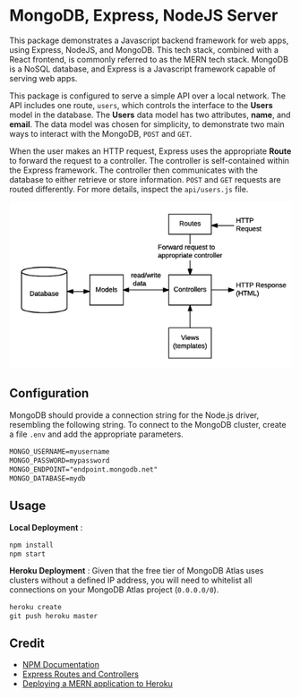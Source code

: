 # MongoDB, Express, NodeJS Server

This package demonstrates a Javascript backend framework for web apps, using Express, NodeJS, and MongoDB. This tech stack, combined with a React frontend, is commonly referred to as the MERN tech stack. MongoDB is a NoSQL database, and Express is a Javascript framework capable of serving web apps.

This package is configured to serve a simple API over a local network. The API includes one route, `users`, which controls the interface to the **Users** model in the database. The **Users** data model has two attributes, **name**, and **email**. The data model was chosen for simplicity, to demonstrate two main ways to interact with the MongoDB, `POST` and `GET`.

When the user makes an HTTP request, Express uses the appropriate **Route** to forward the request to a controller. The controller is self-contained within the Express framework. The controller then communicates with the database to either retrieve or store information. `POST` and `GET` requests are routed differently. For more details, inspect the `api/users.js` file.

![Routes](src/img/routes.png)

## Configuration

MongoDB should provide a connection string for the Node.js driver, resembling the following string. To connect to the MongoDB cluster, create a file `.env` and add the appropriate parameters.

```
MONGO_USERNAME=myusername
MONGO_PASSWORD=mypassword
MONGO_ENDPOINT="endpoint.mongodb.net"
MONGO_DATABASE=mydb
```

## Usage

**Local Deployment** :

```
npm install
npm start
```

**Heroku Deployment** :
Given that the free tier of MongoDB Atlas uses clusters without a defined IP address, you will need to whitelist all connections on your MongoDB Atlas project (`0.0.0.0/0`).

```
heroku create
git push heroku master
```

## Credit
- [NPM Documentation](https://docs.npmjs.com/cli/start.html)
- [Express Routes and Controllers](https://developer.mozilla.org/en-US/docs/Learn/Server-side/Express_Nodejs/routes)
- [Deploying a MERN application to Heroku](https://www.freecodecamp.org/news/deploying-a-mern-application-using-mongodb-atlas-to-heroku/)
